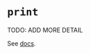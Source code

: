 # `print`

TODO: ADD MORE DETAIL

See [docs][docs].

[docs]: https://docs.python.org/3/library/functions.html#print
